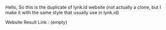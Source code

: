 Hello, So this is the duplicate of lynk.id website (not actually a clone, but I make it with the same style that usually use in lynk.id) 

Website Result Link : (empty)
